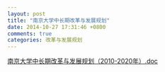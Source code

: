 ```yaml
---
layout: post
title: "南京大学中长期改革与发展规划"
date: 2014-10-27 17:31:46 +0800
comments: true
categories: 改革与发展规划
---
```


[南京大学中长期改革与发展规划（2010-2020年）.doc](../../downloads/2014102795445857.doc)



